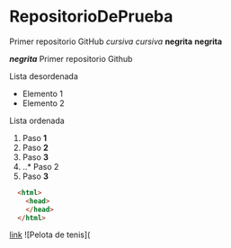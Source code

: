 # RepositorioDePrueba
Primer repositorio GitHub
*cursiva* _cursiva_
**negrita** __negrita__

**_negrita_**
Primer repositorio Github

Lista desordenada
+ Elemento 1
+ Elemento 2

Lista ordenada 
1. Paso **1**
3. Paso **2**
4. Paso **3**
5. ..* Paso 2
3. Paso **3**
```html
  <html>
    <head>
    </head>
  </html>
```
 [link](https://www.google)
![Pelota de tenis](
